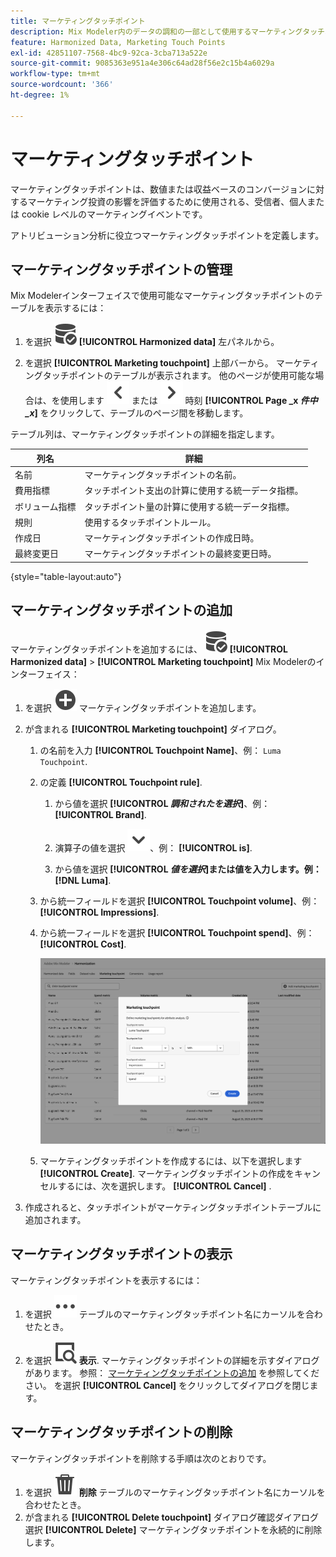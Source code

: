 ```yaml
---
title: マーケティングタッチポイント
description: Mix Modeler内のデータの調和の一部として使用するマーケティングタッチポイントを作成する方法を説明します。
feature: Harmonized Data, Marketing Touch Points
exl-id: 42851107-7568-4bc9-92ca-3cba713a522e
source-git-commit: 9085363e951a4e306c64ad28f56e2c15b4a6029a
workflow-type: tm+mt
source-wordcount: '366'
ht-degree: 1%

---
```


# マーケティングタッチポイント

マーケティングタッチポイントは、数値または収益ベースのコンバージョンに対するマーケティング投資の影響を評価するために使用される、受信者、個人または cookie レベルのマーケティングイベントです。

アトリビューション分析に役立つマーケティングタッチポイントを定義します。

## マーケティングタッチポイントの管理

Mix Modelerインターフェイスで使用可能なマーケティングタッチポイントのテーブルを表示するには：

1. を選択 ![DataSearch](/help/assets//icons/DataCheck.svg) **[!UICONTROL Harmonized data]** 左パネルから。

1. を選択 **[!UICONTROL Marketing touchpoint]** 上部バーから。 マーケティングタッチポイントのテーブルが表示されます。 他のページが使用可能な場合は、を使用します ![左矢印](/help/assets//icons/ChevronLeft.svg) または ![右矢印](/help/assets//icons/ChevronRight.svg) 時刻 **[!UICONTROL Page _x _件中_x_]** をクリックして、テーブルのページ間を移動します。

テーブル列は、マーケティングタッチポイントの詳細を指定します。

| 列名 | 詳細 |
| --- | ---|
| 名前 | マーケティングタッチポイントの名前。 |
| 費用指標 | タッチポイント支出の計算に使用する統一データ指標。 |
| ボリューム指標 | タッチポイント量の計算に使用する統一データ指標。 |
| 規則 | 使用するタッチポイントルール。 |
| 作成日 | マーケティングタッチポイントの作成日時。 |
| 最終変更日 | マーケティングタッチポイントの最終変更日時。 |

{style="table-layout:auto"}

## マーケティングタッチポイントの追加

マーケティングタッチポイントを追加するには、 ![DataSearch](/help/assets//icons/DataCheck.svg) **[!UICONTROL Harmonized data]** > **[!UICONTROL Marketing touchpoint]** Mix Modelerのインターフェイス：

1. を選択 ![追加](/help/assets//icons/AddCircle.svg) マーケティングタッチポイントを追加します。

1. が含まれる **[!UICONTROL Marketing touchpoint]** ダイアログ。

   1. の名前を入力 **[!UICONTROL Touchpoint Name]**、例： `Luma Touchpoint`.

   1. の定義 **[!UICONTROL Touchpoint rule]**.

      1. から値を選択 **[!UICONTROL *調和されたを選択&#x200B;*]**、例：**[!UICONTROL Brand]**.

      1. 演算子の値を選択 ![山形](/help/assets//icons/ChevronDown.svg)、例： **[!UICONTROL is]**.

      1. から値を選択 **[!UICONTROL *値を選択&#x200B;*]**または値を入力します。例：**[!DNL Luma]**.

   1. から統一フィールドを選択 **[!UICONTROL Touchpoint volume]**、例： **[!UICONTROL Impressions]**.

   1. から統一フィールドを選択 **[!UICONTROL Touchpoint spend]**、例： **[!UICONTROL Cost]**.

      ![マーケティングタッチポイント](/help/assets//create-touchpoint.png)

   1. マーケティングタッチポイントを作成するには、以下を選択します **[!UICONTROL Create]**. マーケティングタッチポイントの作成をキャンセルするには、次を選択します。 **[!UICONTROL Cancel]** .

1. 作成されると、タッチポイントがマーケティングタッチポイントテーブルに追加されます。


## マーケティングタッチポイントの表示

マーケティングタッチポイントを表示するには：

1. を選択 ![詳細](/help/assets//icons/More.svg) テーブルのマーケティングタッチポイント名にカーソルを合わせたとき。

1. を選択 ![表示](/help/assets//icons/ViewDetail.svg) **表示**. マーケティングタッチポイントの詳細を示すダイアログがあります。 参照： [マーケティングタッチポイントの追加](#add-a-marketing-touchpoint) を参照してください。 を選択 **[!UICONTROL Cancel]** をクリックしてダイアログを閉じます。


## マーケティングタッチポイントの削除

マーケティングタッチポイントを削除する手順は次のとおりです。

1. を選択 ![削除](/help/assets//icons/Delete.svg) **削除** テーブルのマーケティングタッチポイント名にカーソルを合わせたとき。
1. が含まれる **[!UICONTROL Delete touchpoint]** ダイアログ確認ダイアログ選択 **[!UICONTROL Delete]** マーケティングタッチポイントを永続的に削除します。

